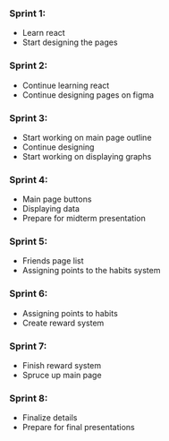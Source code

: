 ### Sprint 1: 
  - Learn react
  - Start designing the pages
### Sprint 2:
  - Continue learning react
  - Continue designing pages on figma
### Sprint 3:
  - Start working on main page outline
  - Continue designing 
  - Start working on displaying graphs 
### Sprint 4:
  - Main page buttons
  - Displaying data
  - Prepare for midterm presentation
### Sprint 5:
  - Friends page list
  - Assigning points to the habits system
### Sprint 6:
  - Assigning points to habits
  - Create reward system 
### Sprint 7:
  - Finish reward system
  - Spruce up main page
### Sprint 8:
  - Finalize details
  - Prepare for final presentations
